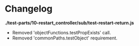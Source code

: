 # Changelog

**./test-parts/10-restart_controller/sub/test-restart-return.js**
* Removed 'objectFunctions.testPropExists' call.
* Removed 'commonPaths.testObject' requirement.